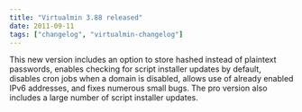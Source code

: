 ```yaml
---
title: "Virtualmin 3.88 released"
date: 2011-09-11
tags: ["changelog", "virtualmin-changelog"]
---
```


This new version includes an option to store hashed instead of plaintext passwords, enables checking for script installer updates by default, disables cron jobs when a domain is disabled, allows use of already enabled IPv6 addresses, and fixes numerous small bugs. The pro version also includes a large number of script installer updates.
